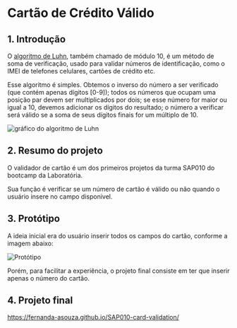 # Cartão de Crédito Válido

## 1. Introdução

O [algoritmo de Luhn](https://en.wikipedia.org/wiki/Luhn_algorithm), também
chamado de módulo 10, é um método de soma de verificação, usado para validar
números de identificação, como o IMEI de telefones celulares, cartões de crédito
etc.

Esse algoritmo é simples. Obtemos o inverso do número a ser verificado (que
contém apenas dígitos [0-9]); todos os números que ocupam uma posição par devem
ser multiplicados por dois; se esse número for maior ou igual a 10, devemos
adicionar os dígitos do resultado; o número a verificar será válido se a soma de
seus dígitos finais for um múltiplo de 10.

![gráfico do algoritmo de
Luhn](https://www.101computing.net/wp/wp-content/uploads/Luhn-Algorithm.png)

## 2. Resumo do projeto

O validador de cartão é um dos primeiros projetos da turma SAP010 do bootcamp da Laboratória.

Sua função é verificar se um número de cartão é válido ou não quando o usuário insere no campo disponivel.

## 3. Protótipo

A ideia inicial era do usuário inserir todos os campos do cartão, conforme a imagem abaixo:

![Protótipo](https://i.imgur.com/E3iJC9A.jpg)

Porém, para facilitar a experiência, o projeto final consiste em ter que inserir apenas o número do cartão.

## 4. Projeto final

https://fernanda-asouza.github.io/SAP010-card-validation/



